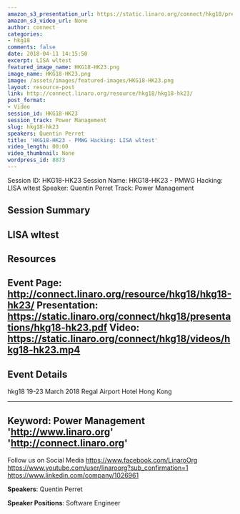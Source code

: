 ```yaml
---
amazon_s3_presentation_url: https://static.linaro.org/connect/hkg18/presentations/hkg18-hk23.pdf
amazon_s3_video_url: None
author: connect
categories:
- hkg18
comments: false
date: 2018-04-11 14:15:50
excerpt: LISA wltest
featured_image_name: HKG18-HK23.png
image_name: HKG18-HK23.png
image: /assets/images/featured-images/HKG18-HK23.png
layout: resource-post
link: http://connect.linaro.org/resource/hkg18/hkg18-hk23/
post_format:
- Video
session_id: HKG18-HK23
session_track: Power Management
slug: hkg18-hk23
speakers: Quentin Perret
title: 'HKG18-HK23 - PMWG Hacking: LISA wltest'
video_length: 00:00
video_thumbnail: None
wordpress_id: 8873
---
```


Session ID: HKG18-HK23
Session Name: HKG18-HK23 - PMWG Hacking: LISA wltest
Speaker: Quentin Perret
Track: Power Management


## Session Summary
LISA wltest
---------------------------------------------------
## Resources
Event Page: http://connect.linaro.org/resource/hkg18/hkg18-hk23/
Presentation: https://static.linaro.org/connect/hkg18/presentations/hkg18-hk23.pdf
Video: https://static.linaro.org/connect/hkg18/videos/hkg18-hk23.mp4
 ---------------------------------------------------
## Event Details
hkg18
19-23 March 2018
Regal Airport Hotel Hong Kong

---------------------------------------------------
Keyword: Power Management
'http://www.linaro.org'
'http://connect.linaro.org'
---------------------------------------------------
Follow us on Social Media
https://www.facebook.com/LinaroOrg
https://www.youtube.com/user/linaroorg?sub_confirmation=1
https://www.linkedin.com/company/1026961

**Speakers**: Quentin Perret

**Speaker Positions**: Software Engineer
